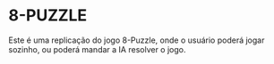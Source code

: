 # 8-PUZZLE
Este é uma replicação do jogo 8-Puzzle, onde o usuário poderá jogar sozinho, ou poderá mandar a IA resolver o jogo.
